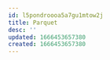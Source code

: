 ```yaml
---
id: l5pondroooa5a7gu1mtow2j
title: Parquet
desc: ''
updated: 1666453657380
created: 1666453657380
---
```

